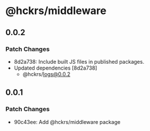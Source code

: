 # @hckrs/middleware

## 0.0.2

### Patch Changes

- 8d2a738: Include built JS files in published packages.
- Updated dependencies [8d2a738]
  - @hckrs/logs@0.0.2

## 0.0.1

### Patch Changes

- 90c43ee: Add @hckrs/middleware package
